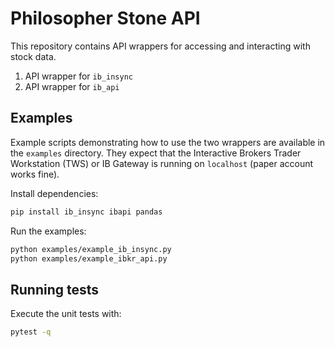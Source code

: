 # Philosopher Stone API

This repository contains API wrappers for accessing and interacting with stock data.

1. API wrapper for `ib_insync`
2. API wrapper for `ib_api`

## Examples

Example scripts demonstrating how to use the two wrappers are available in the
`examples` directory. They expect that the Interactive Brokers Trader Workstation
(TWS) or IB Gateway is running on `localhost` (paper account works fine).

Install dependencies:

```bash
pip install ib_insync ibapi pandas
```

Run the examples:

```bash
python examples/example_ib_insync.py
python examples/example_ibkr_api.py
```

## Running tests

Execute the unit tests with:

```bash
pytest -q
```
